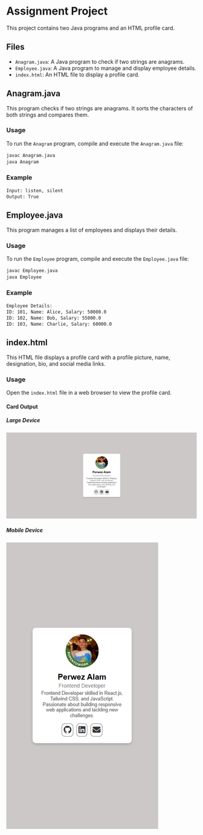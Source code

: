 # Assignment Project

This project contains two Java programs and an HTML profile card.

## Files

- `Anagram.java`: A Java program to check if two strings are anagrams.
- `Employee.java`: A Java program to manage and display employee details.
- `index.html`: An HTML file to display a profile card.

## Anagram.java

This program checks if two strings are anagrams. It sorts the characters of both strings and compares them.

### Usage

To run the `Anagram` program, compile and execute the `Anagram.java` file:

```sh
javac Anagram.java
java Anagram
```

### Example

```
Input: listen, silent
Output: True
```

## Employee.java

This program manages a list of employees and displays their details.

### Usage

To run the `Employee` program, compile and execute the `Employee.java` file:

```sh
javac Employee.java
java Employee
```

### Example

```
Employee Details:
ID: 101, Name: Alice, Salary: 50000.0
ID: 102, Name: Bob, Salary: 55000.0
ID: 103, Name: Charlie, Salary: 60000.0
```

## index.html

This HTML file displays a profile card with a profile picture, name, designation, bio, and social media links.

### Usage

Open the `index.html` file in a web browser to view the profile card.

#### Card Output

##### Large Device
![Card Output](Large-device.png)

##### Mobile Device
![Card Output](Mobile-device.png)
